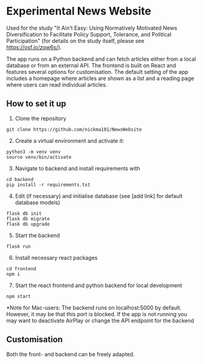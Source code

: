 # Experimental News Website 

Used for the study "It Ain't Easy: Using Normatively Motivated News Diversification to Facilitate Policy Support, Tolerance, and Political Participation"
(for details on the study itself, please see https://osf.io/zqw6s/).

The app runs on a Python backend and can fetch articles either from a local database or from an external API. The
frontend is built on React and features several options for customisation. The default setting of the app includes a
homepage where articles are shown as a list and a reading page where users can read individual articles. 


## How to set it up

1. Clone the repository

```
git clone https://github.com/nickma101/NewsWebsite
```

2. Create a virtual environment and activate it:

```
python3 -m venv venv
source venv/bin/activate
```

3. Navigate to backend and install requirements with

```
cd backend
pip install -r requirements.txt
```

4. Edit (if necessary) and initialise database (see [add link] for default database models)

```
flask db init
flask db migrate
flask db upgrade
```

5. Start the backend

```
flask run
```

6. Install necessary react packages

```
cd frontend
npm i
```

7. Start the react frontend and python backend for local development

```
npm start
```

*Note for Mac-users: The backend runs on localhost:5000 by default. However, it may be that this port is blocked. If the
app is not running you may want to deactivate AirPlay or change the API endpoint for the backend

## Customisation

Both the front- and backend can be freely adapted.

